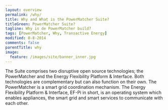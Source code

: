 ```yaml
---
layout: overview
permalink: /why/
title: Why and What is the PowerMatcher Suite?
titleGreen: PowerMatcher Suite?
tagline: Why is de PowerMatcher build?
tags: [PowerMatcher, Why, Transactive Energy]
modified: 8-8-2014
comments: false
parentTitle: why
image:
  feature: /images/site/banner_inner.jpg
---
```


The Suite comprises two disruptive open source technologies; the PowerMatcher and the Energy Flexibility Platform & Interface. Both technologies are complementary but can also function on their own. The PowerMatcher is a smart grid coordination mechanism. The Energy Flexibility Platform & Interface, EF-Pi in short, is an operating system which enables appliances, the smart grid and smart services to communicate with each other.
